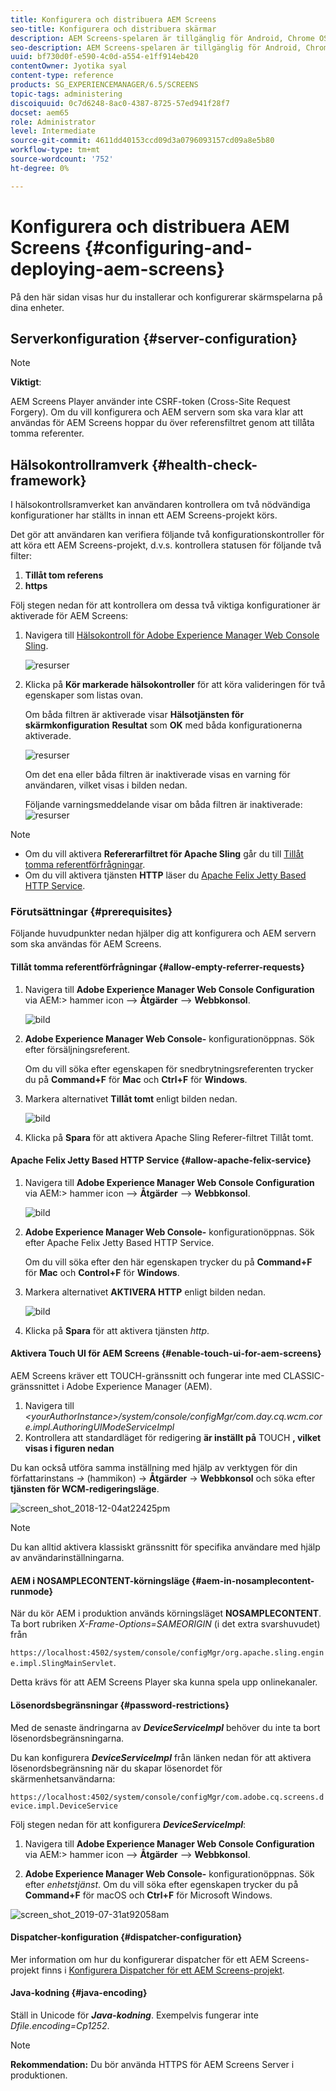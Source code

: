 ```yaml
---
title: Konfigurera och distribuera AEM Screens
seo-title: Konfigurera och distribuera skärmar
description: AEM Screens-spelaren är tillgänglig för Android, Chrome OS, iOS och Windows. Den här sidan beskriver konfiguration och distribution av AEM Screens och sammanfattar även riktlinjerna för maskinvaruval för spelarenhet.
seo-description: AEM Screens-spelaren är tillgänglig för Android, Chrome OS, iOS och Windows. Den här sidan beskriver konfiguration och distribution av AEM Screens och sammanfattar även riktlinjerna för maskinvaruval för spelarenhet.
uuid: bf730d0f-e590-4c0d-a554-e1ff914eb420
contentOwner: Jyotika syal
content-type: reference
products: SG_EXPERIENCEMANAGER/6.5/SCREENS
topic-tags: administering
discoiquuid: 0c7d6248-8ac0-4387-8725-57ed941f28f7
docset: aem65
role: Administrator
level: Intermediate
source-git-commit: 4611dd40153ccd09d3a0796093157cd09a8e5b80
workflow-type: tm+mt
source-wordcount: '752'
ht-degree: 0%

---
```



# Konfigurera och distribuera AEM Screens {#configuring-and-deploying-aem-screens}

På den här sidan visas hur du installerar och konfigurerar skärmspelarna på dina enheter.

## Serverkonfiguration {#server-configuration}

>[!NOTE]
>
>**Viktigt**:
>
>AEM Screens Player använder inte CSRF-token (Cross-Site Request Forgery). Om du vill konfigurera och AEM servern som ska vara klar att användas för AEM Screens hoppar du över referensfiltret genom att tillåta tomma referenter.

## Hälsokontrollramverk {#health-check-framework}

I hälsokontrollsramverket kan användaren kontrollera om två nödvändiga konfigurationer har ställts in innan ett AEM Screens-projekt körs.

Det gör att användaren kan verifiera följande två konfigurationskontroller för att köra ett AEM Screens-projekt, d.v.s. kontrollera statusen för följande två filter:

1. **Tillåt tom referens**
2. **https**

Följ stegen nedan för att kontrollera om dessa två viktiga konfigurationer är aktiverade för AEM Screens:

1. Navigera till [Hälsokontroll för Adobe Experience Manager Web Console Sling](http://localhost:4502/system/console/healthcheck?tags=screensconfigs&amp;overrideGlobalTimeout=).

   ![resurser](assets/health-check1.png)


2. Klicka på **Kör markerade hälsokontroller** för att köra valideringen för två egenskaper som listas ovan.

   Om båda filtren är aktiverade visar **Hälsotjänsten för skärmkonfiguration** **Resultat** som **OK** med båda konfigurationerna aktiverade.

   ![resurser](assets/health-check2.png)

   Om det ena eller båda filtren är inaktiverade visas en varning för användaren, vilket visas i bilden nedan.

   Följande varningsmeddelande visar om båda filtren är inaktiverade:
   ![resurser](assets/health-check3.png)

>[!NOTE]
>
>* Om du vill aktivera **Refererarfiltret för Apache Sling** går du till [Tillåt tomma referentförfrågningar](/help/user-guide/configuring-screens-introduction.md#allow-empty-referrer-requests).
>* Om du vill aktivera tjänsten **HTTP** läser du [Apache Felix Jetty Based HTTP Service](/help/user-guide/configuring-screens-introduction.md#allow-apache-felix-service).


### Förutsättningar {#prerequisites}

Följande huvudpunkter nedan hjälper dig att konfigurera och AEM servern som ska användas för AEM Screens.

#### Tillåt tomma referentförfrågningar {#allow-empty-referrer-requests}

1. Navigera till **Adobe Experience Manager Web Console Configuration** via AEM:> hammer icon —> **Åtgärder** —> **Webbkonsol**.

   ![bild](assets/config/empty-ref1.png)

1. **Adobe Experience Manager Web Console-** konfigurationöppnas. Sök efter försäljningsreferent.

   Om du vill söka efter egenskapen för snedbrytningsreferenten trycker du på **Command+F** för **Mac** och **Ctrl+F** för **Windows**.

1. Markera alternativet **Tillåt tomt** enligt bilden nedan.

   ![bild](assets/config/empty-ref2.png)

1. Klicka på **Spara** för att aktivera Apache Sling Referer-filtret Tillåt tomt.


#### Apache Felix Jetty Based HTTP Service {#allow-apache-felix-service}

1. Navigera till **Adobe Experience Manager Web Console Configuration** via AEM:> hammer icon —> **Åtgärder** —> **Webbkonsol**.

   ![bild](assets/config/empty-ref1.png)

1. **Adobe Experience Manager Web Console-** konfigurationöppnas. Sök efter Apache Felix Jetty Based HTTP Service.

   Om du vill söka efter den här egenskapen trycker du på **Command+F** för **Mac** och **Control+F** för **Windows**.

1. Markera alternativet **AKTIVERA HTTP** enligt bilden nedan.

   ![bild](assets/config/config-1.png)

1. Klicka på **Spara** för att aktivera tjänsten *http*.

#### Aktivera Touch UI för AEM Screens {#enable-touch-ui-for-aem-screens}

AEM Screens kräver ett TOUCH-gränssnitt och fungerar inte med CLASSIC-gränssnittet i Adobe Experience Manager (AEM).

1. Navigera till *&lt;yourAuthorInstance>/system/console/configMgr/com.day.cq.wcm.core.impl.AuthoringUIModeServiceImpl*
1. Kontrollera att standardläget för redigering **är inställt på** TOUCH **, vilket visas i figuren nedan**

Du kan också utföra samma inställning med hjälp av verktygen för din författarinstans *->* (hammikon) -> **Åtgärder** -> **Webbkonsol** och söka efter **tjänsten för WCM-redigeringsläge**.

![screen_shot_2018-12-04at22425pm](assets/screen_shot_2018-12-04at22425pm.png)

>[!NOTE]
>
>Du kan alltid aktivera klassiskt gränssnitt för specifika användare med hjälp av användarinställningarna.

#### AEM i NOSAMPLECONTENT-körningsläge {#aem-in-nosamplecontent-runmode}

När du kör AEM i produktion används körningsläget **NOSAMPLECONTENT**. Ta bort rubriken *X-Frame-Options=SAMEORIGIN* (i det extra svarshuvudet) från

`https://localhost:4502/system/console/configMgr/org.apache.sling.engine.impl.SlingMainServlet`.

Detta krävs för att AEM Screens Player ska kunna spela upp onlinekanaler.

#### Lösenordsbegränsningar {#password-restrictions}

Med de senaste ändringarna av ***DeviceServiceImpl*** behöver du inte ta bort lösenordsbegränsningarna.

Du kan konfigurera ***DeviceServiceImpl*** från länken nedan för att aktivera lösenordsbegränsning när du skapar lösenordet för skärmenhetsanvändarna:

`https://localhost:4502/system/console/configMgr/com.adobe.cq.screens.device.impl.DeviceService`

Följ stegen nedan för att konfigurera ***DeviceServiceImpl***:

1. Navigera till **Adobe Experience Manager Web Console Configuration** via AEM:> hammer icon —> **Åtgärder** —> **Webbkonsol**.

1. **Adobe Experience Manager Web Console-** konfigurationöppnas. Sök efter *enhetstjänst*. Om du vill söka efter egenskapen trycker du på **Command+F** för macOS och **Ctrl+F** för Microsoft Windows.

![screen_shot_2019-07-31at92058am](assets/screen_shot_2019-07-31at92058am.png)

#### Dispatcher-konfiguration {#dispatcher-configuration}

Mer information om hur du konfigurerar dispatcher för ett AEM Screens-projekt finns i [Konfigurera Dispatcher för ett AEM Screens-projekt](dispatcher-configurations-aem-screens.md).

#### Java-kodning {#java-encoding}

Ställ in Unicode för ***Java-kodning***. Exempelvis fungerar inte *Dfile.encoding=Cp1252*.

>[!NOTE]
>**Rekommendation:**
>Du bör använda HTTPS för AEM Screens Server i produktionen.








